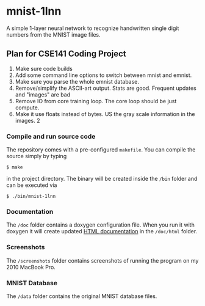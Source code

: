 # mnist-1lnn
A simple 1-layer neural network to recognize handwritten single digit numbers from the MNIST image files.

## Plan for CSE141 Coding Project  

1.  Make sure code builds
2.  Add some command line options to switch between mnist and emnist.
3.  Make sure you parse the whole emnist database.
4.  Remove/simplify the ASCII-art output.  Stats are good.  Frequent updates and "images" are bad
5.  Remove IO from core training loop.  The core loop should be just compute.
6.  Make it use floats instead of bytes.  US the gray scale information in the images. 2

### Compile and run source code

The repository comes with a pre-configured `makefile`. You can compile the source simply by typing

```
$ make
```

in the project directory. The binary will be created inside the `/bin` folder and can be executed via

```
$ ./bin/mnist-1lnn
```

### Documentation

The  `/doc` folder contains a doxygen configuration file. 
When you run it with doxygen it will create updated [HTML documentation](https://rawgit.com/mmlind/mnist-1lnn/master/doc/html/index.html) in the `/doc/html` folder.

### Screenshots

The `/screenshots` folder contains screenshots of running the program on my 2010 MacBook Pro.


### MNIST Database

The `/data` folder contains the original MNIST database files.

